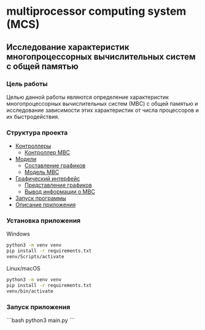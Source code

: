 <h1>multiprocessor computing system (MCS)</h1>
<h2>Исследование характеристик многопроцессорных вычислительных систем с общей памятью</h2>
<h3>Цель работы</h3>
<p>Целью данной работы являются определение характеристик многопроцессорных вычислительных систем (МВС) с общей памятью и исследование зависимости этих характеристик от числа процессоров и их быстродействия.</p>
<h3>Структура проекта</h3>

- [Контроллеры](src/controllers/__init__.py)
  - [Контроллер МВС](src/controllers/mcs_controller.py)
- [Модели](src/models/__init__.py)
  - [Составление графиков](src/models/graph.py)
  - [Модель МВС](src/models/mcs.py)
- [Графический интерфейс](src/views/__init__.py)
  - [Представление графиков](src/views/graphics_view.py)
  - [Вывод информации о МВС](src/views/mcs_view.py)
- [Запуск программы](main.py)
- [Описание приложения](src/application.py)

<h3>Установка приложения</h3>

Windows
```bash
python3 -m venv venv
pip install -r requirements.txt
venv/Scripts/activate
```

Linux/macOS
```bash
python3 -m venv venv
pip install -r requirements.txt
venv/bin/activate
```

<h3>Запуск приложения</h3>
```bash
python3 main.py
```